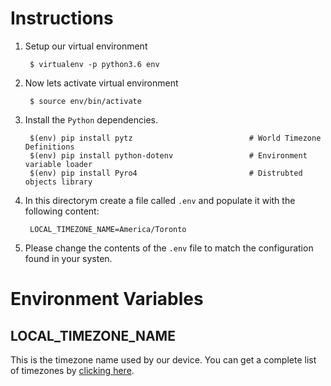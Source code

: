 # Instructions
1. Setup our virtual environment

        $ virtualenv -p python3.6 env

2. Now lets activate virtual environment

        $ source env/bin/activate

3. Install the ``Python`` dependencies.

        $(env) pip install pytz                          # World Timezone Definitions
        $(env) pip install python-dotenv                 # Environment variable loader
        $(env) pip install Pyro4                         # Distrubted objects library

4. In this directorym create a file called ``.env`` and populate it with the following content:

        LOCAL_TIMEZONE_NAME=America/Toronto

5. Please change the contents of the ``.env`` file to match the configuration found in your systen.


# Environment Variables
## LOCAL_TIMEZONE_NAME
This is the timezone name used by our device. You can get a complete list of timezones by [clicking here](https://stackoverflow.com/q/13866926).
